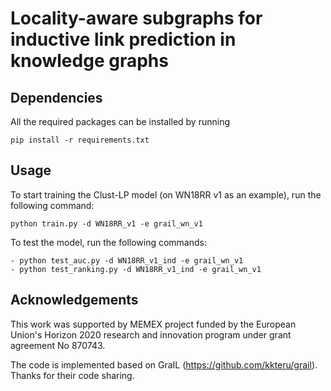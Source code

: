 # Locality-aware subgraphs for inductive link prediction in knowledge graphs

## Dependencies
All the required packages can be installed by running
```
pip install -r requirements.txt
```
## Usage
To start training the Clust-LP model (on WN18RR v1 as an example), run the following command:
```
python train.py -d WN18RR_v1 -e grail_wn_v1
```

To test the model, run the following commands:
```
- python test_auc.py -d WN18RR_v1_ind -e grail_wn_v1
- python test_ranking.py -d WN18RR_v1_ind -e grail_wn_v1
```

## Acknowledgements
This work was supported by MEMEX project funded by the European Union's Horizon 2020 research and innovation program under grant agreement No 870743.

The code is implemented based on GraIL (https://github.com/kkteru/grail). Thanks for their code sharing.
